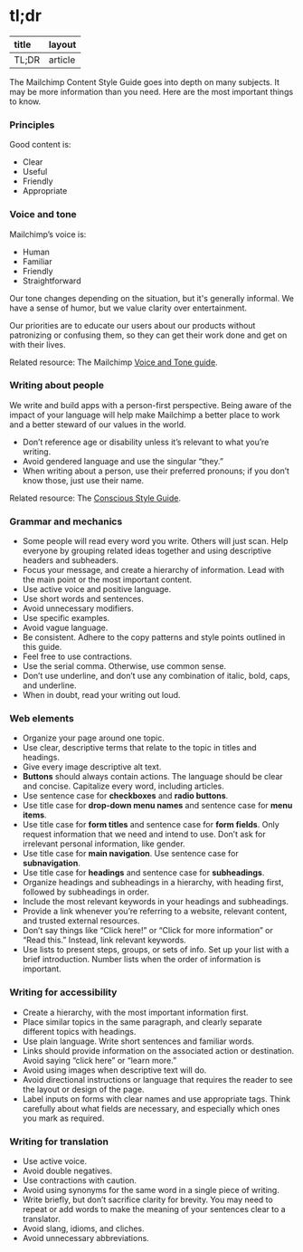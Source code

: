 # tl;dr

| title | layout |
| :--- | :--- |
| TL;DR | article |

The Mailchimp Content Style Guide goes into depth on many subjects. It may be more information than you need. Here are the most important things to know.

### Principles

Good content is:

* Clear
* Useful
* Friendly
* Appropriate

### Voice and tone

Mailchimp’s voice is:

* Human
* Familiar
* Friendly
* Straightforward

Our tone changes depending on the situation, but it's generally informal. We have a sense of humor, but we value clarity over entertainment.

Our priorities are to educate our users about our products without patronizing or confusing them, so they can get their work done and get on with their lives.

Related resource: The Mailchimp [Voice and Tone guide](http://voiceandtone.com/).

### Writing about people

We write and build apps with a person-first perspective. Being aware of the impact of your language will help make Mailchimp a better place to work and a better steward of our values in the world.

* Don’t reference age or disability unless it’s relevant to what you’re writing.
* Avoid gendered language and use the singular “they.”
* When writing about a person, use their preferred pronouns; if you don’t know those, just use their name.

Related resource: The [Conscious Style Guide](http://consciousstyleguide.com/).

### Grammar and mechanics

* Some people will read every word you write. Others will just scan. Help everyone by grouping related ideas together and using descriptive headers and subheaders.
* Focus your message, and create a hierarchy of information. Lead with the main point or the most important content.
* Use active voice and positive language.
* Use short words and sentences.
* Avoid unnecessary modifiers.
* Use specific examples.
* Avoid vague language.
* Be consistent. Adhere to the copy patterns and style points outlined in this guide.
* Feel free to use contractions.
* Use the serial comma. Otherwise, use common sense.
* Don’t use underline, and don’t use any combination of italic, bold, caps, and underline.
* When in doubt, read your writing out loud.

### Web elements

* Organize your page around one topic.
* Use clear, descriptive terms that relate to the topic in titles and headings.
* Give every image descriptive alt text.
* **Buttons** should always contain actions. The language should be clear and concise. Capitalize every word, including articles.
* Use sentence case for **checkboxes** and **radio buttons**.
* Use title case for **drop-down menu names** and sentence case for **menu items**.
* Use title case for **form titles** and sentence case for **form fields**. Only request information that we need and intend to use. Don’t ask for irrelevant personal information, like gender.
* Use title case for **main navigation**. Use sentence case for **subnavigation**.
* Use title case for **headings** and sentence case for **subheadings**.
* Organize headings and subheadings in a hierarchy, with heading first, followed by subheadings in order.
* Include the most relevant keywords in your headings and subheadings.
* Provide a link whenever you’re referring to a website, relevant content, and trusted external resources.
* Don’t say things like “Click here!” or “Click for more information” or “Read this.” Instead, link relevant keywords.
* Use lists to present steps, groups, or sets of info. Set up your list with a brief introduction. Number lists when the order of information is important.

### Writing for accessibility

* Create a hierarchy, with the most important information first.
* Place similar topics in the same paragraph, and clearly separate different topics with headings.
* Use plain language. Write short sentences and familiar words.
* Links should provide information on the associated action or destination. Avoid saying “click here” or “learn more.”
* Avoid using images when descriptive text will do.
* Avoid directional instructions or language that requires the reader to see the layout or design of the page.
* Label inputs on forms with clear names and use appropriate tags. Think carefully about what fields are necessary, and especially which ones you mark as required.

### Writing for translation

* Use active voice.
* Avoid double negatives.
* Use contractions with caution.
* Avoid using synonyms for the same word in a single piece of writing.
* Write briefly, but don’t sacrifice clarity for brevity. You may need to repeat or add words to make the meaning of your sentences clear to a translator.
* Avoid slang, idioms, and cliches.
* Avoid unnecessary abbreviations.

